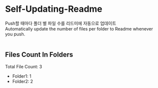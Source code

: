 # Self-Updating-Readme
Push할 때마다 폴더 별 파일 수를 리드미에 자동으로 업데이트<br>
Automatically update the number of files per folder to Readme whenever you push.<br><br>
## Files Count In Folders
Total File Count: 3
- Folder1: 1
- Folder2: 2

